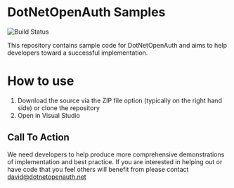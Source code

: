 DotNetOpenAuth Samples
========================

![Build Status](https://ci.appveyor.com/api/projects/status/0xmmx1wpt3ys7oa8?svg=true)

This repository contains sample code for DotNetOpenAuth and aims to help developers toward a successful implementation.

# How to use

1. Download the source via the ZIP file option (typically on the right hand side) or clone the repository
2. Open in Visual Studio


## Call To Action

We need developers to help produce more comprehensive demonstrations of implementation and best practice. If you are interested in helping out or have
code that you feel others will benefit from please contact [david@dotnetopenauth.net](mailto:david@dotnetopenauth.net)